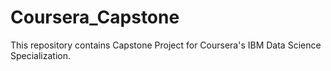 # Coursera_Capstone
This repository contains Capstone Project for Coursera's IBM Data Science Specialization.
